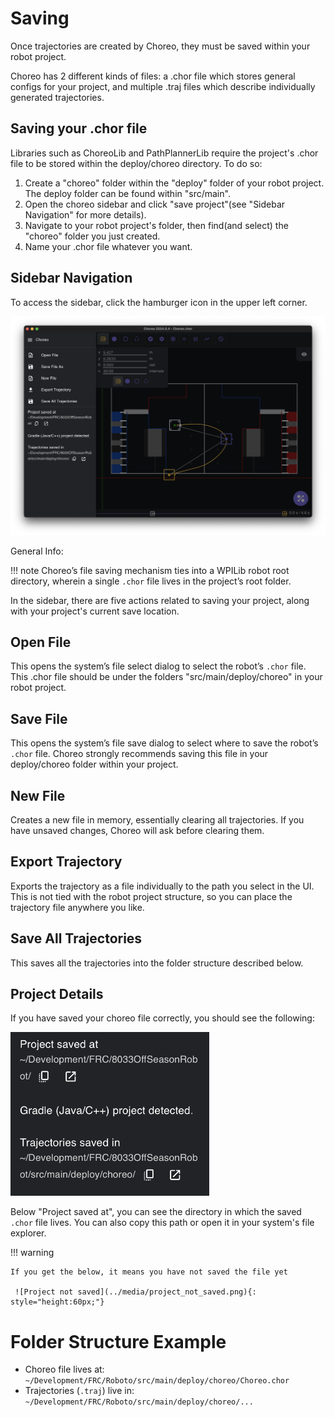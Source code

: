 # Saving

Once trajectories are created by Choreo, they must be saved within your robot project.

Choreo has 2 different kinds of files:
a .chor file which stores general configs for your project,
and multiple .traj files which describe individually generated trajectories.

## Saving your .chor file

Libraries such as ChoreoLib and PathPlannerLib require the project's .chor file
to be stored within the deploy/choreo directory. To do so:

1. Create a "choreo" folder within the "deploy" folder of your robot project.
   The deploy folder can be found within "src/main".
2. Open the choreo sidebar and click "save project"(see "Sidebar Navigation" for more details).
3. Navigate to your robot project's folder, then find(and select) the "choreo" folder
   you just created.
4. Name your .chor file whatever you want.

## Sidebar Navigation

To access the sidebar, click the hamburger icon in the upper left corner.

![Sidebar image](../media/sidebar.png)

General Info:

!!! note
Choreo’s file saving mechanism ties into a WPILib robot root directory, wherein a single `.chor` file lives in the project’s root folder.

In the sidebar, there are five actions related to saving your project, along with your project's current save location.

## Open File

This opens the system’s file select dialog to select the robot’s `.chor` file. This .chor file should be under the folders "src/main/deploy/choreo"
in your robot project.

## Save File

This opens the system’s file save dialog to select where to save the robot’s `.chor` file. Choreo strongly recommends saving this file in your deploy/choreo folder within your project.

## New File

Creates a new file in memory, essentially clearing all trajectories. If you have unsaved changes, Choreo will ask before clearing them.

## Export Trajectory

Exports the trajectory as a file individually to the path you select in the UI. This is not tied with the robot project structure, so you can place the trajectory file anywhere you like.

## Save All Trajectories

This saves all the trajectories into the folder structure described below.

## Project Details

If you have saved your choreo file correctly, you should see the following:

![Project Info](../media/project_info.png)

Below "Project saved at", you can see the directory in which the saved `.chor` file lives. You can also copy this path or open it in your system's file explorer.

!!! warning

    If you get the below, it means you have not saved the file yet

     ![Project not saved](../media/project_not_saved.png){: style="height:60px;"}

# Folder Structure Example

- Choreo file lives at: `~/Development/FRC/Roboto/src/main/deploy/choreo/Choreo.chor`
- Trajectories (`.traj`) live in: `~/Development/FRC/Roboto/src/main/deploy/choreo/...`
